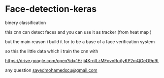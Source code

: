 # Face-detection-keras

binery classification

this cnn can detect faces and you can use it as tracker (from heat map )

but the main reason i build it for to be a base of a face verification system 

so this the little data which i train the cnn with 

https://drive.google.com/open?id=1Ezji4KrnILzMFovnRuAyKP2mQGeO9p9t

any question 
sayedmohamedscu@gmail.com
